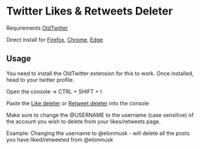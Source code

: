 
# Twitter Likes & Retweets Deleter
Requirements [OldTwitter](https://github.com/dimdenGD/OldTwitter)

Direct install for [Firefox](https://addons.mozilla.org/en-US/firefox/addon/old-twitter-layout-2022/), [Chrome](https://chrome.google.com/webstore/detail/old-twitter-layout-2022/jgejdcdoeeabklepnkdbglgccjpdgpmf), [Edge](https://microsoftedge.microsoft.com/addons/detail/old-twitter-layout-2022/hdkjgmbkdljifoabcjaopefegogcinal)

## Usage
You need to install the OldTwitter extension for this to work. Once installed, head to your twitter profile.

Open the console -> CTRL + SHIFT + I

Paste the [Like deleter](https://raw.githubusercontent.com/trinlol/twitter-stuff/main/Like-deleter.js) or [Retweet deleter](https://raw.githubusercontent.com/trinlol/twitter-stuff/main/Retweet-deleter.js) into the console

Make sure to change the @USERNAME to the username (case sensitive) of the account you wish to delete from your likes/retweets page.

Example: Changing the username to @elonmusk - will delete all the posts you have liked/retweeted from @elonmusk
 
  
